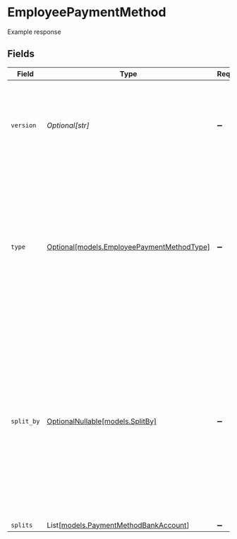 # EmployeePaymentMethod

Example response


## Fields

| Field                                                                                                                                                                                                          | Type                                                                                                                                                                                                           | Required                                                                                                                                                                                                       | Description                                                                                                                                                                                                    |
| -------------------------------------------------------------------------------------------------------------------------------------------------------------------------------------------------------------- | -------------------------------------------------------------------------------------------------------------------------------------------------------------------------------------------------------------- | -------------------------------------------------------------------------------------------------------------------------------------------------------------------------------------------------------------- | -------------------------------------------------------------------------------------------------------------------------------------------------------------------------------------------------------------- |
| `version`                                                                                                                                                                                                      | *Optional[str]*                                                                                                                                                                                                | :heavy_minus_sign:                                                                                                                                                                                             | The current version of the object. See the [versioning guide](https://docs.gusto.com/embedded-payroll/docs/idempotency) for information on how to use this field.                                              |
| `type`                                                                                                                                                                                                         | [Optional[models.EmployeePaymentMethodType]](../models/employeepaymentmethodtype.md)                                                                                                                           | :heavy_minus_sign:                                                                                                                                                                                             | The payment method type. If type is Check, then split_by and splits do not need to be populated. If type is Direct Deposit, split_by and splits are required.                                                  |
| `split_by`                                                                                                                                                                                                     | [OptionalNullable[models.SplitBy]](../models/splitby.md)                                                                                                                                                       | :heavy_minus_sign:                                                                                                                                                                                             | Describes how the payment will be split. If split_by is Percentage, then the split amounts must add up to exactly 100. If split_by is Amount, then the last split amount must be nil to capture the remainder. |
| `splits`                                                                                                                                                                                                       | List[[models.PaymentMethodBankAccount](../models/paymentmethodbankaccount.md)]                                                                                                                                 | :heavy_minus_sign:                                                                                                                                                                                             | N/A                                                                                                                                                                                                            |